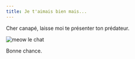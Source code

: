 ```yaml
---
title: Je t'aimais bien mais...
---
```


Cher canapé, laisse moi te présenter ton prédateur.

![meow le chat](http://wtf.cyprio.net/pics/dioudette.jpg)

Bonne chance.

